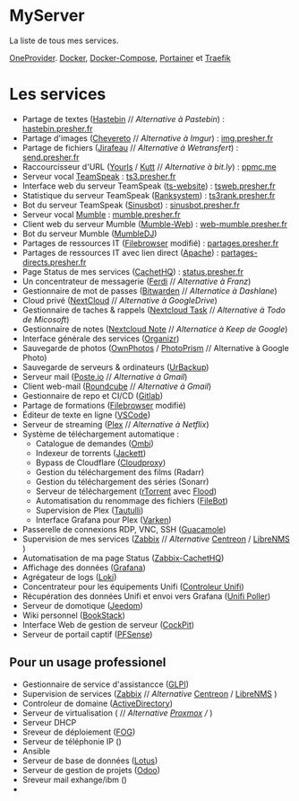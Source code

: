# MyServer
La liste de tous mes services.





[OneProvider](https://oneprovider.com/fr/node/1). 
[Docker](https://www.docker.com/), [Docker-Compose](https://docs.docker.com/compose/), [Portainer](https://www.portainer.io/) et [Traefik](https://traefik.io/)
  

# Les services



- Partage de textes ([Hastebin](https://hastebin.com/about.md) // *Alternative à Pastebin*) : [hastebin.presher.fr](https://hastebin.presher.fr)
- Partage d'images ([Chevereto](https://chevereto.com/) // *Alternative à Imgur*) : [img.presher.fr](https://img.presher.fr)
- Partage de fichiers ([Jirafeau](https://framalibre.org/content/jirafeau) // *Alternative à Wetransfert*) : [send.presher.fr](https://send.presher.fr)
- Raccourcisseur d'URL ([Yourls](https://yourls.org/) / [Kutt](https://kutt.it/) // *Alternative à bit.ly*) : [ppmc.me](https://ppmc.me)
- Serveur vocal [TeamSpeak](https://www.teamspeak.com/en/) : [ts3.presher.fr](ts3://ts3.presher.fr)
- Interface web du serveur TeamSpeak ([ts-website](https://github.com/Wruczek/ts-website)) : [tsweb.presher.fr](https://tsweb.presher.fr)
- Statistique du serveur TeamSpeak ([Ranksystem](https://ts-ranksystem.com/)) : [ts3rank.presher.fr](https://ts3rank.presher.fr)
- Bot du serveur TeamSpeak ([Sinusbot](https://www.sinusbot.com/)) : [sinusbot.presher.fr](https://sinusbot.presher.fr)
- Serveur vocal [Mumble](https://www.mumble.info/) : [mumble.presher.fr](https://mumble.presher.fr)
- Client web du serveur Mumble ([Mumble-Web](https://github.com/Johni0702/mumble-web)) : [web-mumble.presher.fr](https://web-mumble.presher.fr)
- Bot du serveur Mumble ([MumbleDJ](https://github.com/matthieugrieger/mumbledj))
- Partages de ressources IT ([Filebrowser](https://github.com/filebrowser/filebrowser) modifié) : [partages.presher.fr](https://partages.presher.fr)
- Partages de ressources IT avec lien direct ([Apache](https://httpd.apache.org/)) : [partages-directs.presher.fr](https://partages-directs.presher.fr)
- Page Status de mes services ([CachetHQ](https://github.com/CachetHQ/Cachet)) : [status.presher.fr](https://status.presher.fr)
- Un concentrateur de messagerie ([Ferdi](https://getferdi.com/) // *Alternative à Franz*)
- Gestionnaire de mot de passes ([Bitwarden](https://bitwarden.com/) // *Alternatice à Dashlane*)
- Cloud privé ([NextCloud](https://nextcloud.com/) // *Alternative à GoogleDrive*)
- Gestionnaire de taches & rappels ([Nextcloud Task](https://nextcloud.com/) // *Alternative à Todo de Micosoft*)
- Gestionnaire de notes ([Nextcloud Note](https://nextcloud.com/) // *Alternatice à Keep de Google*)
- Interface générale des services ([Organizr](https://organizr.app/))
- Sauvegarde de photos ([OwnPhotos](https://github.com/hooram/ownphotos) / [PhotoPrism](https://photoprism.app/) // Alternative à Google Photo)
- Sauvegarde de serveurs & ordinateurs ([UrBackup](https://www.urbackup.org/))
- Serveur mail ([Poste.io](poste.io) // *Alternative à Gmail*)
- Client web-mail ([Roundcube](https://roundcube.net/) // *Alternative à Gmail*)
- Gestionnaire de repo et CI/CD ([Gitlab](https://about.gitlab.com/))
- Partage de formations ([Filebrowser](https://github.com/filebrowser/filebrowser) modifié)
- Éditeur de texte en ligne ([VSCode](https://hub.docker.com/r/codercom/code-server))
- Serveur de streaming ([Plex](https://www.plex.tv/fr/) // *Alternative à Netflix*)
- Système de téléchargement automatique :
	- Catalogue de demandes ([Ombi](https://ombi.io/))
	- Indexeur de torrents ([Jackett](https://github.com/Jackett/Jackett))
	- Bypass de Cloudflare ([Cloudproxy](https://github.com/RyuzakiH/CloudflareSolverRe))
	- Gestion du téléchargement des films (Radarr)
	- Gestion du téléchargement des séries (Sonarr)
	- Serveur de téléchargement ([rTorrent](https://github.com/rakshasa/rtorrent) avec [Flood](https://github.com/Flood-UI/flood))
	- Automatisation du renommage des fichiers ([FileBot](https://www.filebot.net/))
	- Supervision de Plex ([Tautulli](https://tautulli.com/))
	- Interface Grafana pour Plex ([Varken](https://github.com/Boerderij/Varken))
- Passerelle de connexions RDP, VNC, SSH ([Guacamole](https://guacamole.apache.org/))
- Supervision de mes services ([Zabbix](https://www.zabbix.com/) // *Alternative* [Centreon](https://centreon.com/) / [LibreNMS](https://librenms.org/) )
- Automatisation de ma page Status ([Zabbix-CachetHQ](https://github.com/qk4l/zabbix-cachet))
- Affichage des données ([Grafana](https://grafana.com/))
- Agrégateur de logs ([Loki](https://grafana.com/oss/loki/))
- Concentrateur pour les équipements Unifi ([Controleur Unifi](https://hub.docker.com/r/linuxserver/unifi-controller))
- Récupération des données Unifi et envoi vers Grafana ([Unifi Poller](https://github.com/unifi-poller/unifi-poller))
- Serveur de domotique ([Jeedom](https://www.jeedom.com/site/fr/))
- Wiki personnel ([BookStack](https://www.bookstackapp.com/))
- Interface Web de gestion de serveur ([CockPit](https://cockpit-project.org/running)) 
- Serveur de portail captif ([PFSense](https://www.pfsense.org/))



## Pour un usage professionel
- Gestionnaire de service d'assistancce ([GLPI](https://glpi-project.org/fr/))
- Supervision de services ([Zabbix](https://www.zabbix.com/) // *Alternative* [Centreon](https://centreon.com/) / [LibreNMS](https://librenms.org/) )
- Controleur de domaine ([ActiveDirectory](https://docs.microsoft.com/fr-fr/windows-server/identity/ad-ds/active-directory-domain-services))
- Serveur de virtualisation ([]() // *Alternative [Proxmox]() / []()*)
- Serveur DHCP
- Sreveur de déploiement ([FOG]())
- Serveur de téléphonie IP ([]())
- Ansible
- Serveur de base de données ([Lotus]())
- Serveur de gestion de projets ([Odoo]())
- Sreveur mail exhange/ibm ([]())
-


  
